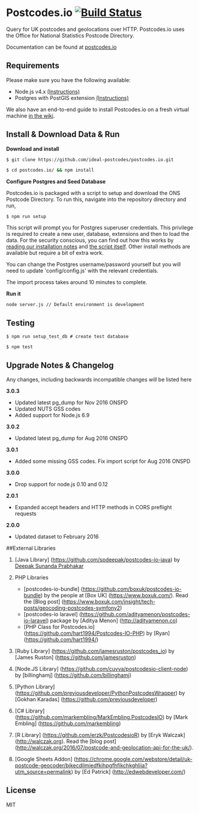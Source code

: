 # Postcodes.io [![Build Status](https://travis-ci.org/ideal-postcodes/postcodes.io.png)](https://travis-ci.org/ideal-postcodes/postcodes.io)

Query for UK postcodes and geolocations over HTTP. Postcodes.io uses the Office for National Statistics Postcode Directory.

Documentation can be found at [postcodes.io](http://postcodes.io)

## Requirements

Please make sure you have the following available:

- Node.js v4.x [(Instructions)](http://nodejs.org/)
- Postgres with PostGIS extension [(Instructions)](http://postgis.net/install)

We also have an end-to-end guide to install Postcodes.io on a fresh virtual machine [in the wiki](https://github.com/ideal-postcodes/postcodes.io/wiki/Installing-Postcodes.io).

## Install & Download Data & Run

**Download and install**

```bash
$ git clone https://github.com/ideal-postcodes/postcodes.io.git

$ cd postcodes.io/ && npm install
```

**Configure Postgres and Seed Database**

Postcodes.io is packaged with a script to setup and download the ONS Postcode Directory. To run this, navigate into the repository directory and run,

```
$ npm run setup
```

This script will prompt you for Postgres superuser credentials. This privilege is required to create a new user, database, extensions and then to load the data. For the security conscious, you can find out how this works by [reading our installation notes](http://postcodes.io/docs#Install-notes) and [the script itself](/bin/setup.sh). Other install methods are available but require a bit of extra work.

You can change the Postgres username/password yourself but you will need to update 'config/config.js' with the relevant credentials.

The import process takes around 10 minutes to complete.

**Run it**

```
node server.js // Default environment is development
```

## Testing

```
$ npm run setup_test_db # create test database

$ npm test
```

## Upgrade Notes & Changelog

Any changes, including backwards incompatible changes will be listed here

**3.0.3** 
- Updated latest pg_dump for Nov 2016 ONSPD
- Updated NUTS GSS codes
- Added support for Node.js 6.9

**3.0.2** 
- Updated latest pg_dump for Aug 2016 ONSPD

**3.0.1** 
- Added some missing GSS codes. Fix import script for Aug 2016 ONSPD

**3.0.0** 
- Drop support for node.js 0.10 and 0.12

**2.0.1** 
- Expanded accept headers and HTTP methods in CORS preflight requests

**2.0.0** 
- Updated dataset to February 2016

##External Libraries

1. [Java Library] (https://github.com/spdeepak/postcodes-io-java) by [Deepak Sunanda Prabhakar](https://github.com/spdeepak) 

2. PHP Libraries
	* [postcodes-io-bundle] (https://github.com/boxuk/postcodes-io-bundle) by the people at [Box UK] (https://www.boxuk.com/). Read the [Blog post] (https://www.boxuk.com/insight/tech-posts/geocoding-postcodes-symfony2)<br/>
	* [postcodes-io laravel] (https://github.com/adityamenon/postcodes-io-laravel) package by [Aditya Menon] (http://adityamenon.co)<br/>
	* [PHP Class for Postcodes.io] (https://github.com/hart1994/Postcodes-IO-PHP) by [Ryan] (https://github.com/hart1994/)<br/>

3. [Ruby Library] (https://github.com/jamesruston/postcodes_io) by [James Ruston] (https://github.com/jamesruston)

4. [Node.JS Library] (https://github.com/cuvva/postcodesio-client-node) by [billinghamj] (https://github.com/billinghamj) 

5. [Python Library] (https://github.com/previousdeveloper/PythonPostcodesWrapper) by [Gokhan Karadas] (https://github.com/previousdeveloper)

6. [C# Library] (https://github.com/markembling/MarkEmbling.PostcodesIO) by [Mark Embling] (https://github.com/markembling)

7. [R Library] (https://github.com/erzk/PostcodesioR) by [Eryk Walczak] (http://walczak.org). Read the [blog post] (http://walczak.org/2016/07/postcode-and-geolocation-api-for-the-uk/).

8. [Google Sheets Addon] (https://chrome.google.com/webstore/detail/uk-postcode-geocoder/bjkecdilmiedfkihpgfhfikchkghliia?utm_source=permalink) by [Ed Patrick] (http://edwebdeveloper.com/)

## License 

MIT
